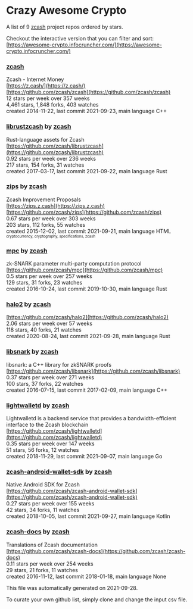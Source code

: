 # Crazy Awesome Crypto
A list of 9 [zcash](https://github.com/zcash) project repos ordered by stars.  

Checkout the interactive version that you can filter and sort: 
[https://awesome-crypto.infocruncher.com/](https://awesome-crypto.infocruncher.com/)  


### [zcash](https://github.com/zcash/zcash)  
Zcash - Internet Money  
[https://z.cash/](https://z.cash/)  
[https://github.com/zcash/zcash](https://github.com/zcash/zcash)  
12 stars per week over 357 weeks  
4,461 stars, 1,848 forks, 403 watches  
created 2014-11-22, last commit 2021-09-23, main language C++  


### [librustzcash](https://github.com/zcash/librustzcash) by [zcash](https://github.com/zcash)  
Rust-language assets for Zcash  
[https://github.com/zcash/librustzcash](https://github.com/zcash/librustzcash)  
0.92 stars per week over 236 weeks  
217 stars, 154 forks, 31 watches  
created 2017-03-17, last commit 2021-09-22, main language Rust  


### [zips](https://github.com/zcash/zips) by [zcash](https://github.com/zcash)  
Zcash Improvement Proposals  
[https://zips.z.cash](https://zips.z.cash)  
[https://github.com/zcash/zips](https://github.com/zcash/zips)  
0.67 stars per week over 303 weeks  
203 stars, 112 forks, 55 watches  
created 2015-12-02, last commit 2021-09-21, main language HTML  
<sub><sup>cryptocurrency, cryptography, specifications, zcash</sup></sub>


### [mpc](https://github.com/zcash/mpc) by [zcash](https://github.com/zcash)  
zk-SNARK parameter multi-party computation protocol  
[https://github.com/zcash/mpc](https://github.com/zcash/mpc)  
0.5 stars per week over 257 weeks  
129 stars, 31 forks, 23 watches  
created 2016-10-24, last commit 2019-10-30, main language Rust  


### [halo2](https://github.com/zcash/halo2) by [zcash](https://github.com/zcash)  
  
[https://github.com/zcash/halo2](https://github.com/zcash/halo2)  
2.06 stars per week over 57 weeks  
118 stars, 40 forks, 21 watches  
created 2020-08-24, last commit 2021-09-28, main language Rust  


### [libsnark](https://github.com/zcash/libsnark) by [zcash](https://github.com/zcash)  
libsnark: a C++ library for zkSNARK proofs  
[https://github.com/zcash/libsnark](https://github.com/zcash/libsnark)  
0.37 stars per week over 271 weeks  
100 stars, 37 forks, 22 watches  
created 2016-07-15, last commit 2017-02-09, main language C++  


### [lightwalletd](https://github.com/zcash/lightwalletd) by [zcash](https://github.com/zcash)  
Lightwalletd is a backend service that provides a bandwidth-efficient interface to the Zcash blockchain  
[https://github.com/zcash/lightwalletd](https://github.com/zcash/lightwalletd)  
0.35 stars per week over 147 weeks  
51 stars, 56 forks, 12 watches  
created 2018-11-29, last commit 2021-09-07, main language Go  


### [zcash-android-wallet-sdk](https://github.com/zcash/zcash-android-wallet-sdk) by [zcash](https://github.com/zcash)  
Native Android SDK for Zcash  
[https://github.com/zcash/zcash-android-wallet-sdk](https://github.com/zcash/zcash-android-wallet-sdk)  
0.27 stars per week over 155 weeks  
42 stars, 34 forks, 11 watches  
created 2018-10-05, last commit 2021-09-27, main language Kotlin  


### [zcash-docs](https://github.com/zcash/zcash-docs) by [zcash](https://github.com/zcash)  
Translations of Zcash documentation  
[https://github.com/zcash/zcash-docs](https://github.com/zcash/zcash-docs)  
0.11 stars per week over 254 weeks  
29 stars, 21 forks, 11 watches  
created 2016-11-12, last commit 2018-01-18, main language None  


This file was automatically generated on 2021-09-28.  

To curate your own github list, simply clone and change the input csv file.  